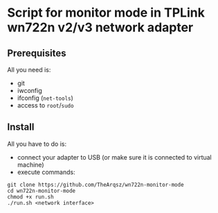 # Script for monitor mode in TPLink wn722n v2/v3 network adapter

## Prerequisites

All you need is:

- git
- iwconfig
- ifconfig (`net-tools`)
- access to `root`/`sudo`

## Install

All you have to do is:

- connect your adapter to USB (or make sure it is connected to virtual machine)
- execute commands:
```console
git clone https://github.com/TheArqsz/wn722n-monitor-mode
cd wn722n-monitor-mode
chmod +x run.sh
./run.sh <network interface>
```